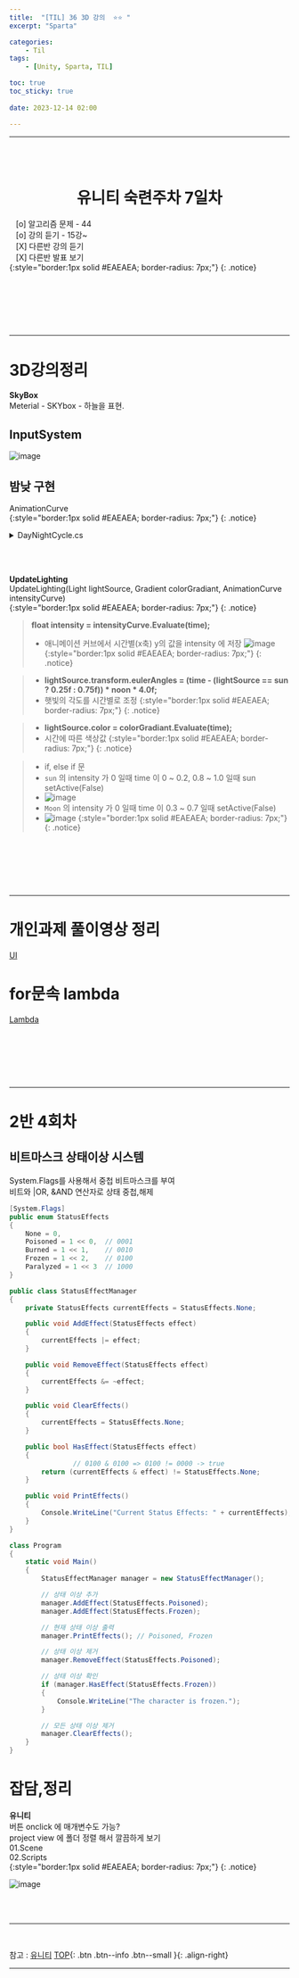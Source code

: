 ```yaml
---
title:  "[TIL] 36 3D 강의  ⭐⭐ "
excerpt: "Sparta"

categories:
    - Til
tags:
    - [Unity, Sparta, TIL]

toc: true
toc_sticky: true
 
date: 2023-12-14 02:00

---
```

- - -

<BR><BR>


<center><H1>  유니티 숙련주차 7일차 </H1></center>

&nbsp;&nbsp; [o] 알고리즘 문제  - 44  
&nbsp;&nbsp; [o] 강의 듣기 - 15강~  
&nbsp;&nbsp; [X] 다른반 강의 듣기    
&nbsp;&nbsp; [X] 다른반 발표 보기  
{:style="border:1px solid #EAEAEA; border-radius: 7px;"}
{: .notice}  

<br><br><br><br><br>
- - - 

# 3D강의정리
**SkyBox**  
Meterial - SKYbox  - 하늘을 표현.

## InputSystem  
![image](https://github.com/levell1/levell1.github.io/assets/96651722/adf5517f-6d89-4c77-b4f1-7883313f61d0)  

## 밤낮 구현
AnimationCurve  
{:style="border:1px solid #EAEAEA; border-radius: 7px;"}
{: .notice}  

<details>
<summary>DayNightCycle.cs</summary>

<div class="notice--primary" markdown="1"> 


```c#
using System.Collections;
using System.Collections.Generic;
using UnityEngine;

public class DayNightCycle : MonoBehaviour
{
    [Range(0.0f, 1.0f)]
    public float time;
    public float fullDayLength;
    public float startTime = 0.4f;
    private float timeRate;
    public Vector3 noon;

    [Header("Sun")]
    public Light sun;
    public Gradient sunColor;
    public AnimationCurve sunIntensity;

    [Header("Moon")]
    public Light moon;
    public Gradient moonColor;
    public AnimationCurve moonIntensity;

    [Header("Other Lighting")]
    public AnimationCurve lightingIntensityMultiplier;
    public AnimationCurve reflectionIntensityMultiplier;

    private void Start()
    {
        timeRate = 1.0f / fullDayLength;
        time = startTime;
    }

    private void Update()
    {
        time = (time + timeRate * Time.deltaTime) % 1.0f;

        UpdateLighting(sun, sunColor, sunIntensity);
        UpdateLighting(moon, moonColor, moonIntensity);

        RenderSettings.ambientIntensity = lightingIntensityMultiplier.Evaluate(time);
        RenderSettings.reflectionIntensity = reflectionIntensityMultiplier.Evaluate(time);

    }

    void UpdateLighting(Light lightSource, Gradient colorGradiant, AnimationCurve intensityCurve)
    {
        float intensity = intensityCurve.Evaluate(time);

        lightSource.transform.eulerAngles = (time - (lightSource == sun ? 0.25f : 0.75f)) * noon * 4.0f;
        lightSource.color = colorGradiant.Evaluate(time);
        lightSource.intensity = intensity;

        GameObject go = lightSource.gameObject;
        if (lightSource.intensity == 0 && go.activeInHierarchy)
            go.SetActive(false);
        else if (lightSource.intensity > 0 && !go.activeInHierarchy)
            go.SetActive(true);
    }
}
```

</div>
</details>

<br><Br>

**UpdateLighting**  
UpdateLighting(Light lightSource, Gradient colorGradiant, AnimationCurve intensityCurve)  
{:style="border:1px solid #EAEAEA; border-radius: 7px;"}
{: .notice}  

> **float intensity = intensityCurve.Evaluate(time);** 
> - 애니메이션 커브에서 시간별(x축) y의 값을 intensity 에 저장
![image](https://github.com/levell1/levell1.github.io/assets/96651722/63594cf4-5059-4366-a834-b5a09778504f)
{:style="border:1px solid #EAEAEA; border-radius: 7px;"}
{: .notice}  

> -  **lightSource.transform.eulerAngles = (time - (lightSource == sun ? 0.25f : 0.75f)) * noon * 4.0f;**
> - 햇빛의 각도를 시간별로 조정
{:style="border:1px solid #EAEAEA; border-radius: 7px;"}
{: .notice}  

> - **lightSource.color = colorGradiant.Evaluate(time);**
> - 시간에 따른 색상값
{:style="border:1px solid #EAEAEA; border-radius: 7px;"}
{: .notice}  

> - if, else if 문
> - `sun` 의 intensity 가 0 일때  time 이 0 ~ 0.2, 0.8 ~ 1.0 일때 sun setActive(False)
> - ![image](https://github.com/levell1/levell1.github.io/assets/96651722/8aded1d6-9bcb-4693-a08d-cbcc239ba029)
> - `Moon` 의 intensity 가 0 일때  time 이 0.3 ~ 0.7 일때 setActive(False)
> - ![image](https://github.com/levell1/levell1.github.io/assets/96651722/19dbdbc3-14bd-4ac6-95d7-b930b8fcf450)
{:style="border:1px solid #EAEAEA; border-radius: 7px;"}
{: .notice}  

<br><br><br><br><br>
- - - 


# 개인과제 풀이영상 정리

[UI](https://levell1.github.io/memo%20unity/MUnity-UiCanvas/)

# for문속 lambda

[Lambda](https://levell1.github.io/memo%20unity/MUnity-lambda/)


<br><br><br><br><br>
- - - 

# 2반 4회차 
## 비트마스크 상태이상 시스템
System.Flags를  사용해서 중첩 비트마스크를 부여  
비트와 |OR, &AND 연산자로 상태 중첩,해제    
<div class="notice--primary" markdown="1"> 

```c#
[System.Flags]
public enum StatusEffects
{
    None = 0,
    Poisoned = 1 << 0,  // 0001
    Burned = 1 << 1,    // 0010
    Frozen = 1 << 2,    // 0100
    Paralyzed = 1 << 3  // 1000
}

public class StatusEffectManager
{
    private StatusEffects currentEffects = StatusEffects.None;

    public void AddEffect(StatusEffects effect)
    {
        currentEffects |= effect;
    }

    public void RemoveEffect(StatusEffects effect)
    {
        currentEffects &= ~effect;
    }

    public void ClearEffects()
    {
        currentEffects = StatusEffects.None;
    }

    public bool HasEffect(StatusEffects effect)
    {
				// 0100 & 0100 => 0100 != 0000 -> true
        return (currentEffects & effect) != StatusEffects.None;
    }

    public void PrintEffects()
    {
        Console.WriteLine("Current Status Effects: " + currentEffects);
    }
}

class Program
{
    static void Main()
    {
        StatusEffectManager manager = new StatusEffectManager();

        // 상태 이상 추가
        manager.AddEffect(StatusEffects.Poisoned);
        manager.AddEffect(StatusEffects.Frozen);

        // 현재 상태 이상 출력
        manager.PrintEffects(); // Poisoned, Frozen

        // 상태 이상 제거
        manager.RemoveEffect(StatusEffects.Poisoned);

        // 상태 이상 확인
        if (manager.HasEffect(StatusEffects.Frozen))
        {
            Console.WriteLine("The character is frozen.");
        }

        // 모든 상태 이상 제거
        manager.ClearEffects();
    }
}
```
</div>



# 잡담,정리

**유니티**  
버튼 onclick 에 매개변수도 가능?  
project view 에 폴더 정렬 해서 깔끔하게 보기  
01.Scene  
02.Scripts  
{:style="border:1px solid #EAEAEA; border-radius: 7px;"}
{: .notice}  

![image](https://github.com/levell1/levell1.github.io/assets/96651722/ddf61c14-d050-4e3d-bb2c-d67547f47b14)  

<br><br>
- - -

<br>

참고 : [유니티](https://docs.unity3d.com/kr/)
[TOP](#){: .btn .btn--info .btn--small }{: .align-right}
<br>
- - -
